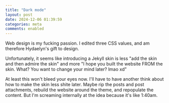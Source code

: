 ```yaml
---
title: "Dark mode"
layout: post
date: 2024-12-06 01:39:59
categories: meta
comments: enabled
---
```

Web design is my fucking passion. I edited three CSS values, and am therefore Hydaelyn's gift to design.  

Unfortunately, it seems like introducing a Jekyll skin is less "add the skin and then admire the skin" and more "I hope you built the website FROM the skin. What? You want to change your mind later? lmao xd"  

At least this won't bleed your eyes now. I'll have to have another think about how to make the skin less shite later. Maybe rip the posts and post attachments, rebuild the website around the theme, and repopulate the content. But I'm screaming internally at the idea because it's like 1:40am.


